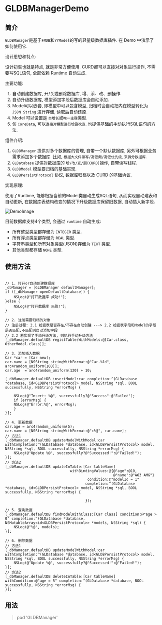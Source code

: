 # GLDBManagerDemo

## 简介

`GLDBManager`是基于`FMDB`和`YYModel`的写的轻量级数据库插件. 在 Demo 中演示了如何使用它.

设计思想和特点:

设计初衷也就是特点, 就是非常方便使用. CURD都可以直接对对象进行操作, 不需要写SQL语句, 全部依赖 Runtime 自动生成.

主要功能:

1. 自动创建数据库, 开/关或删除数据库, 增、添、改、删操作.
2. 自动升级数据库, 模型添加字段后数据库会自动添加.
3. Model可以嵌套, 即模型中可以包含模型, 归档时会自动把内在模型转化为 `JSON String` 进行存储, 读取后自动还原.
4. Model 可以设置是 `自增长`或`唯一主键`类型.
5. 仿 `CoreData`, 可以`直接对模型进行增删改查`. 也提供基础的手动执行SQL语句的方法.

组件介绍:

1. `GLDBManager` 提供对多个数据库的管理, 自带一个默认数据库, 另外可根据业务需求添加多个数据库. 比如, `根据大文件读写/高低频/高低优先级,来拆分数据库`.
2. `GLDatabase` 提供对数据库的 `增/改/查/删(CURD)`操作, 自带读写线程.
3. `GLDBModel` 模型要归档的基础实现.
4. `GLDBPersistProtocol` 协议, 数据库归档以及 CURD 的基础协议.

实现原理:

使用了Runtime, 能够根据当前的Model类自动生成SQL语句, 从而实现自动建表和自动更新, 在数据库表结构改变的情况下升级数据库保留旧数据, 自动插入新字段.

![DemoImage](https://github.com/GrayLand119/GLDBManagerDemo/blob/master/GLDBManagerDemo.jpg)

目前数据库支持4个类型, 会通过 `runtime` 自动生成:

* 所有整型类型都存储为 `INTEGER` 类型.
* 所有浮点类型都存储为 `REAL` 类型.
* 字符串类型和所有对象类型(JSON)存储为 `TEXT` 类型.
* 其他类型都存储 `NONE` 类型.

## 使用方法

```objc

// 1. 打开or自动创建数据库
_dbManager = [GLDBManager defaultManager];
if ([_dbManager openDefaultDatabase]) {
    NSLog(@"打开数据库 成功!");
}else {
    NSLog(@"打开数据库 失败!");
}

// 2. 注册需要归档的对象
// 注册过程: 2.1 检查表是否存在/不存在自动创建 ---> 2.2 检查表字段和Model的字段是否匹配,不匹配则自动添加字段
// 2.2 若实现了手动升级方法, 则执行手动升级方法
[_dbManager.defaultDB registTablesWithModels:@[Car.class, OtherModel.class]];

// 3. 添加插入数据
Car *car = [Car new];
car.name = [NSString stringWithFormat:@"Car-%ld", arc4random_uniform(100)];
car.age  = arc4random_uniform(120) + 10;

[_dbManager.defaultDB insertModel:car completion:^(GLDatabase *database, id<GLDBPersistProtocol> model, NSString *sql, BOOL successfully, NSString *errorMsg) {

    NSLog(@"Insert: %@", successfully?@"Success":@"Failed");
    if (errorMsg) {
    NSLog(@"Error:%@", errorMsg);
    }
}];

// 4. 更新数据
car.age = arc4random_uniform(5);
car.name = [NSString stringWithFormat:@"c%@", car.name];
// 方法1
[_dbManager.defaultDB updateModelWithModel:car withCompletion:^(GLDatabase *database, id<GLDBPersistProtocol> model, NSString *sql, BOOL successfully, NSString *errorMsg) {
    NSLog(@"Update %@", successfully?@"Successed!":@"Failed!");
}];
// 方法2
[_dbManager.defaultDB updateInTable:[Car tableName]
                              withBindingValues:@{@"age":@10,
                                                  @"name":@"A63 AMG"}
                                      condition:@"modelId = 1"
                                     completion:^(GLDatabase *database, id<GLDBPersistProtocol> model, NSString *sql, BOOL successfully, NSString *errorMsg) {
                                         
                                     }];

// 5. 查询数据
[_dbManager.defaultDB findModelWithClass:[Car class] condition:@"age > 0" completion:^(GLDatabase *database, NSMutableArray<id<GLDBPersistProtocol>> *models, NSString *sql) {
    NSLog(@"%@", models);
}];

// 6. 删除数据
// 方法1
[_dbManager.defaultDB updateModelWithModel:car withCompletion:^(GLDatabase *database, id<GLDBPersistProtocol> model, NSString *sql, BOOL successfully, NSString *errorMsg) {
    NSLog(@"Update %@", successfully?@"Successed!":@"Failed!");
}];
// 方法2
[_dbManager.defaultDB deleteInTable:[Car tableName] withCondition:@"age = 5" completion:^(GLDatabase *database, BOOL successfully, NSString *errorMsg) {
}];

```


## 用法

> pod 'GLDBManager'


